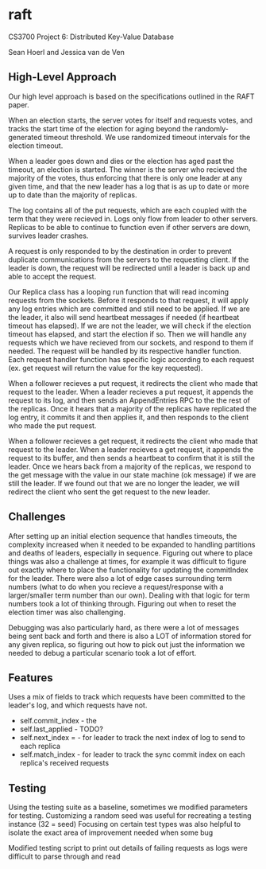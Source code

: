 # raft
CS3700 Project 6: Distributed Key-Value Database

Sean Hoerl and Jessica van de Ven

## High-Level Approach

Our high level approach is based on the specifications outlined in the RAFT paper.

When an election starts, the server votes for itself and requests votes, and tracks the start time of the election for aging beyond the randomly-generated timeout threshold. We use randomized timeout intervals for the election timeout. 

When a leader goes down and dies or the election has aged past the timeout, an election is started. The winner is the server who recieved the majority of the votes, thus enforcing that there is only one leader at any given time, and that the new leader has a log that is as up to date or more up to date than the majority of replicas.

The log contains all of the put requests, which are each coupled with the term that they were recieved in. Logs only flow from leader to other servers. Replicas to be able to continue to function even if other servers are down, survives leader crashes. 

A request is only responded to by the destination in order to prevent duplicate communications from the servers to the requesting client. If the leader is down, the request will be redirected until a leader is back up and able to accept the request.

Our Replica class has a looping run function that will read incoming requests from the sockets. Before it responds to that request, it will apply any log entries which are committed and still need to be applied. If we are the leader, it also will send heartbeat messages if needed (if heartbeat timeout has elapsed). If we are not the leader, we will check if the election timeout has elapsed, and start the election if so. Then we will handle any requests which we have recieved from our sockets, and respond to them if needed. The request will be handled by its respective handler function. Each request handler function has specific logic according to each request (ex. get request will return the value for the key requested).

When a follower recieves a put request, it redirects the client who made that request to the leader. When a leader recieves a put request, it appends the request to its log, and then sends an AppendEntries RPC to the the rest of the replicas. Once it hears that a majority of the replicas have replicated the log entry, it commits it and then applies it, and then responds to the client who made the put request.

When a follower recieves a get request, it redirects the client who made that request to the leader. When a leader recieves a get request, it appends the request to its buffer, and then sends a heartbeat to confirm that it is still the leader. Once we hears back from a majority of the replicas, we respond to the get message with the value in our state machine (ok message) if we are still the leader. If we found out that we are no longer the leader, we will redirect the client who sent the get request to the new leader.


## Challenges
After setting up an initial election sequence that handles timeouts, the complexity increased when it needed to be expanded to handling partitions and deaths of leaders, especially in sequence. Figuring out where to place things was also a challenge at times, for example it was difficult to figure out exactly where to place the functionality for updating the commitIndex for the leader. There were also a lot of edge cases surrounding term numbers (what to do when you recieve a request/response with a larger/smaller term number than our own). Dealing with that logic for term numbers took a lot of thinking through. Figuring out when to reset the election timer was also challenging.

Debugging was also particularly hard, as there were a lot of messages being sent back and forth and there is also a LOT of information stored for any given replica, so figuring out how to pick out just the information we needed to debug a particular scenario took a lot of effort.


## Features

Uses a mix of fields to track which requests have been committed to the leader's log, and which requests have not. 

* self.commit_index - the 
* self.last_applied - TODO?
* self.next_index = - for leader to track the next index of log to send to each replica
* self.match_index - for leader to track the sync commit index on each replica's received requests




## Testing
Using the testing suite as a baseline, sometimes we modified parameters for testing. Customizing a random seed was useful for recreating a testing instance (32 = seed)
Focusing on certain test types was also helpful to isolate the exact area of improvement needed when some bug 

Modified testing script to print out details of failing requests as logs were difficult to parse through and read 